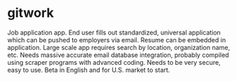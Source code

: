 # gitwork
Job application app. End user fills out standardized, universal application which can be pushed to employers via email. Resume can be embedded in application. Large scale app requires search by location, organization name, etc. Needs massive accurate email database integration, probably compiled using scraper programs with advanced coding. Needs to be very secure, easy to use.
Beta in English and for U.S. market to start.
